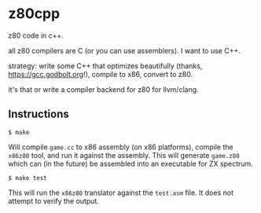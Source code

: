 # z80cpp
z80 code in c++.

all z80 compilers are C (or you can use assemblers). I want to use C++.

strategy: write some C++ that optimizes beautifully (thanks, https://gcc.godbolt.org!), compile to x86, convert to z80.

it's that or write a compiler backend for z80 for llvm/clang.

## Instructions
```
$ make
```

Will compile `game.cc` to x86 assembly (on x86 platforms), compile the `x86z80` tool, and run it against the assembly. This will generate `game.z80` which can (in the future) be assembled into an executable for ZX spectrum.

```
$ make test
```

This will run the `x86z80` translator against the `test.asm` file. It does not attempt to verify the output.
